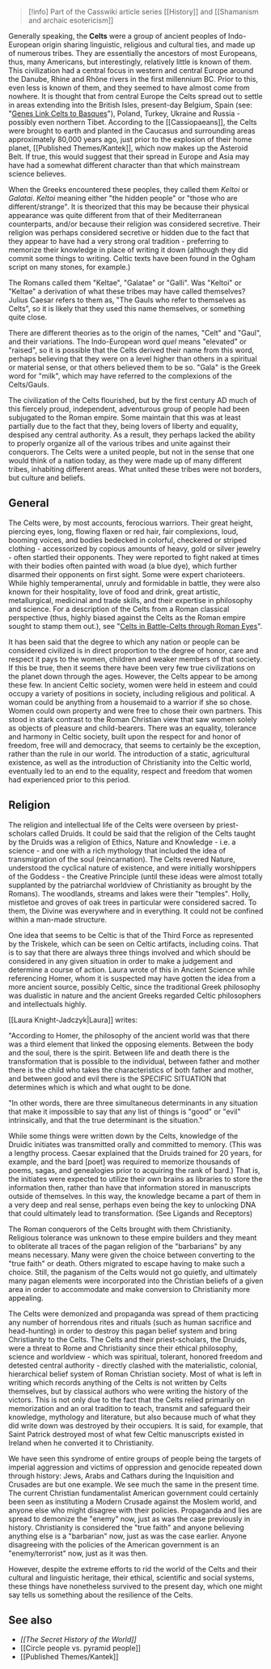 
> [!info] Part of the Casswiki article series [[History]] and [[Shamanism and archaic esotericism]]

Generally speaking, the **Celts** were a group of ancient peoples of Indo-European origin sharing linguistic, religious and cultural ties, and made up of numerous tribes. They are essentially the ancestors of most Europeans, thus, many Americans, but interestingly, relatively little is known of them. This civilization had a central focus in western and central Europe around the Danube, Rhine and Rhône rivers in the first millennium BC. Prior to this, even less is known of them, and they seemed to have almost come from nowhere. It is thought that from central Europe the Celts spread out to settle in areas extending into the British Isles, present-day Belgium, Spain (see: "[Genes Link Celts to Basques](http://irelandsown.net/celtgenes.html)"), Poland, Turkey, Ukraine and Russia - possibly even northern Tibet. According to the [[Cassiopaeans]], the Celts were brought to earth and planted in the Caucasus and surrounding areas approximately 80,000 years ago, just prior to the explosion of their home planet, [[Published Themes/Kantek]], which now makes up the Asteroid Belt. If true, this would suggest that their spread in Europe and Asia may have had a somewhat different character than that which mainstream science believes.

When the Greeks encountered these peoples, they called them _Keltoi_ or _Galatai_. _Keltoi_ meaning either "the hidden people" or "those who are different/strange". It is theorized that this may be because their physical appearance was quite different from that of their Mediterranean counterparts, and/or because their religion was considered secretive. Their religion was perhaps considered secretive or hidden due to the fact that they appear to have had a very strong oral tradition - preferring to memorize their knowledge in place of writing it down (although they did commit some things to writing. Celtic texts have been found in the Ogham script on many stones, for example.)

The Romans called them "Keltae", "Galatae" or "Galli". Was "Keltoi" or "Keltae" a derivation of what these tribes may have called themselves? Julius Caesar refers to them as, "The Gauls who refer to themselves as Celts", so it is likely that they used this name themselves, or something quite close.

There are different theories as to the origin of the names, "Celt" and "Gaul", and their variations. The Indo-European word _quel_ means "elevated" or "raised", so it is possible that the Celts derived their name from this word, perhaps believing that they were on a level higher than others in a spiritual or material sense, or that others believed them to be so. "Gala" is the Greek word for "milk", which may have referred to the complexions of the Celts/Gauls.

The civilization of the Celts flourished, but by the first century AD much of this fiercely proud, independent, adventurous group of people had been subjugated to the Roman empire. Some maintain that this was at least partially due to the fact that they, being lovers of liberty and equality, despised any central authority. As a result, they perhaps lacked the ability to properly organize all of the various tribes and unite against their conquerors. The Celts were a united people, but not in the sense that one would think of a nation today, as they were made up of many different tribes, inhabiting different areas. What united these tribes were not borders, but culture and beliefs.

General
-------

The Celts were, by most accounts, ferocious warriors. Their great height, piercing eyes, long, flowing flaxen or red hair, fair complexions, loud, booming voices, and bodies bedecked in colorful, checkered or striped clothing - accessorized by copious amounts of heavy, gold or silver jewelry - often startled their opponents. They were reported to fight naked at times with their bodies often painted with woad (a blue dye), which further disarmed their opponents on first sight. Some were expert charioteers. While highly temperamental, unruly and formidable in battle, they were also known for their hospitality, love of food and drink, great artistic, metallurgical, medicinal and trade skills, and their expertise in philosophy and science. For a description of the Celts from a Roman classical perspective (thus, highly biased against the Celts as the Roman empire sought to stamp them out.), see "[Celts in Battle-Celts through Roman Eyes](http://members.optusnet.com.au/~dwkneen/Celts/battle.htm)".

It has been said that the degree to which any nation or people can be considered civilized is in direct proportion to the degree of honor, care and respect it pays to the women, children and weaker members of that society. If this be true, then it seems there have been very few true civilizations on the planet down through the ages. However, the Celts appear to be among these few. In ancient Celtic society, women were held in esteem and could occupy a variety of positions in society, including religious and political. A woman could be anything from a housemaid to a warrior if she so chose. Women could own property and were free to chose their own partners. This stood in stark contrast to the Roman Christian view that saw women solely as objects of pleasure and child-bearers. There was an equality, tolerance and harmony in Celtic society, built upon the respect for and honor of freedom, free will and democracy, that seems to certainly be the exception, rather than the rule in our world. The introduction of a static, agricultural existence, as well as the introduction of Christianity into the Celtic world, eventually led to an end to the equality, respect and freedom that women had experienced prior to this period.

Religion
--------

The religion and intellectual life of the Celts were overseen by priest-scholars called Druids. It could be said that the religion of the Celts taught by the Druids was a religion of Ethics, Nature and Knowledge - i.e. a science - and one with a rich mythology that included the idea of transmigration of the soul (reincarnation). The Celts revered Nature, understood the cyclical nature of existence, and were initially worshippers of the Goddess - the Creative Principle (until these ideas were almost totally supplanted by the patriarchal worldview of Christianity as brought by the Romans). The woodlands, streams and lakes were their "temples". Holly, mistletoe and groves of oak trees in particular were considered sacred. To them, the Divine was everywhere and in everything. It could not be confined within a man-made structure.

One idea that seems to be Celtic is that of the Third Force as represented by the Triskele, which can be seen on Celtic artifacts, including coins. That is to say that there are always three things involved and which should be considered in any given situation in order to make a judgement and determine a course of action. Laura wrote of this in Ancient Science while referencing Homer, whom it is suspected may have gotten the idea from a more ancient source, possibly Celtic, since the traditional Greek philosophy was dualistic in nature and the ancient Greeks regarded Celtic philosophers and intellectuals highly.

[[Laura Knight-Jadczyk|Laura]] writes:

"According to Homer, the philosophy of the ancient world was that there was a third element that linked the opposing elements. Between the body and the soul, there is the spirit. Between life and death there is the transformation that is possible to the individual, between father and mother there is the child who takes the characteristics of both father and mother, and between good and evil there is the SPECIFIC SITUATION that determines which is which and what ought to be done.

"In other words, there are three simultaneous determinants in any situation that make it impossible to say that any list of things is "good" or "evil" intrinsically, and that the true determinant is the situation."

While some things were written down by the Celts, knowledge of the Druidic initiates was transmitted orally and committed to memory. (This was a lengthy process. Caesar explained that the Druids trained for 20 years, for example, and the bard \[poet\] was required to memorize thousands of poems, sagas, and genealogies prior to acquiring the rank of bard.) That is, the initiates were expected to utilize their own brains as libraries to store the information then, rather than have that information stored in manuscripts outside of themselves. In this way, the knowledge became a part of them in a very deep and real sense, perhaps even being the key to unlocking DNA that could ultimately lead to transformation. (See Ligands and Receptors)

The Roman conquerors of the Celts brought with them Christianity. Religious tolerance was unknown to these empire builders and they meant to obliterate all traces of the pagan religion of the "barbarians" by any means necessary. Many were given the choice between converting to the "true faith" or death. Others migrated to escape having to make such a choice. Still, the paganism of the Celts would not go quietly, and ultimately many pagan elements were incorporated into the Christian beliefs of a given area in order to accommodate and make conversion to Christianity more appealing.

The Celts were demonized and propaganda was spread of them practicing any number of horrendous rites and rituals (such as human sacrifice and head-hunting) in order to destroy this pagan belief system and bring Christianity to the Celts. The Celts and their priest-scholars, the Druids, were a threat to Rome and Christianity since their ethical philosophy, science and worldview - which was spiritual, tolerant, honored freedom and detested central authority - directly clashed with the materialistic, colonial, hierarchical belief system of Roman Christian society. Most of what is left in writing which records anything of the Celts is not written by Celts themselves, but by classical authors who were writing the history of the victors. This is not only due to the fact that the Celts relied primarily on memorization and an oral tradition to teach, transmit and safeguard their knowledge, mythology and literature, but also because much of what they did write down was destroyed by their occupiers. It is said, for example, that Saint Patrick destroyed most of what few Celtic manuscripts existed in Ireland when he converted it to Christianity.

We have seen this syndrome of entire groups of people being the targets of imperial aggression and victims of oppression and genocide repeated down through history: Jews, Arabs and Cathars during the Inquisition and Crusades are but one example. We see much the same in the present time. The current Christian fundamentalist American government could certainly been seen as instituting a Modern Crusade against the Moslem world, and anyone else who might disagree with their policies. Propaganda and lies are spread to demonize the "enemy" now, just as was the case previously in history. Christianity is considered the "true faith" and anyone believing anything else is a "barbarian" now, just as was the case earlier. Anyone disagreeing with the policies of the American government is an "enemy/terrorist" now, just as it was then.

However, despite the extreme efforts to rid the world of the Celts and their cultural and linguistic heritage, their ethical, scientific and social systems, these things have nonetheless survived to the present day, which one might say tells us something about the resilience of the Celts.

See also
--------

*   _[[The Secret History of the World]]_
*   [[Circle people vs. pyramid people]]
*   [[Published Themes/Kantek]]